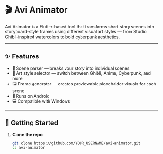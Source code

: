 # 🎬 Avi Animator

Avi Animator is a Flutter-based tool that transforms short story scenes into storyboard-style frames using different visual art styles — from Studio Ghibli-inspired watercolors to bold cyberpunk aesthetics.

---

## ✨ Features

- 📝 Scene parser — breaks your story into individual scenes
- 🎨 Art style selector — switch between Ghibli, Anime, Cyberpunk, and more
- 🖼️ Frame generator — creates previewable placeholder visuals for each scene
- 📱 Runs on Android
- 💻 Compatible with Windows

---

## 🚀 Getting Started

1. **Clone the repo**
   ```bash
   git clone https://github.com/YOUR_USERNAME/avi-animator.git
   cd avi-animator
